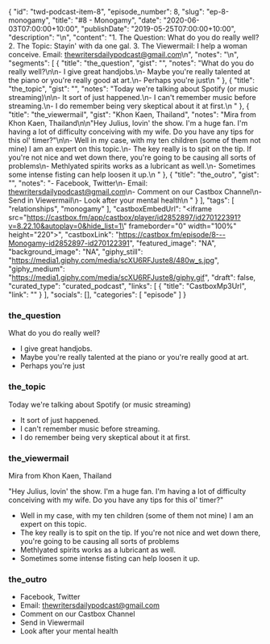 {
	"id": "twd-podcast-item-8",
	"episode_number": 8,
	"slug": "ep-8-monogamy",
	"title": "#8 - Monogamy",
	"date": "2020-06-03T07:00:00+10:00",
	"publishDate": "2019-05-25T07:00:00+10:00",
	"description": "\n",
	"content": "1. The Question: What do you do really well? 2. The Topic: Stayin' with da one gal. 3. The Viewermail: I help a woman conceive. Email: thewritersdailypodcast@gmail.com\n",
	"notes": "\n",
	"segments": [
		{
			"title": "the_question",
			"gist": "",
			"notes": "What do you do really well?\n\n- I give great handjobs.\n- Maybe you're really talented at the piano or you're really good at art.\n- Perhaps you're just\n      "
		},
		{
			"title": "the_topic",
			"gist": "",
			"notes": "Today we're talking about Spotify (or music streaming)\n\n- It sort of just happened.\n- I can't remember music before streaming.\n- I do remember being very skeptical about it at first.\n      "
		},
		{
			"title": "the_viewermail",
			"gist": "Khon Kaen, Thailand",
			"notes": "Mira  from Khon Kaen, Thailand\n\n\"Hey Julius, lovin' the show. I'm a huge fan. I'm having a lot of difficulty conceiving with my wife. Do you have any tips for this ol' timer?\"\n\n- Well in my case, with my ten children (some of them not mine) I am an expert on this topic.\n- The key really is to spit on the tip. If you're not nice and wet down there, you're going to be causing all sorts of problems\n- Methlyated spirits works as a lubricant as well.\n- Sometimes some intense fisting can help loosen it up.\n      "
		},
		{
			"title": "the_outro",
			"gist": "",
			"notes": "- Facebook, Twitter\n- Email: thewritersdailypodcast@gmail.com\n- Comment on our Castbox Channel\n- Send in Viewermail\n- Look after your mental health\n      "
		}
	],
	"tags": [
		"relationships",
		"monogamy"
	],
	"castboxEmbedUrl": "<iframe src=\"https://castbox.fm/app/castbox/player/id2852897/id270122391?v=8.22.10&autoplay=0&hide_list=1\" frameborder=\"0\" width=\"100%\" height=\"220\"></iframe>",
	"castboxLink": "https://castbox.fm/episode/8---Monogamy-id2852897-id270122391",
	"featured_image": "NA",
	"background_image": "NA",
	"giphy_still": "https://media1.giphy.com/media/scXU6RFJuste8/480w_s.jpg",
	"giphy_medium": "https://media1.giphy.com/media/scXU6RFJuste8/giphy.gif",
	"draft": false,
	"curated_type": "curated_podcast",
	"links": [
		{
			"title": "CastboxMp3Url",
			"link": ""
		}
	],
	"socials": [],
	"categories": [
		"episode"
	]
}

### the_question

What do you do really well?

- I give great handjobs.
- Maybe you're really talented at the piano or you're really good at art.
- Perhaps you're just
      
### the_topic

Today we're talking about Spotify (or music streaming)

- It sort of just happened.
- I can't remember music before streaming.
- I do remember being very skeptical about it at first.
      
### the_viewermail

Mira  from Khon Kaen, Thailand

"Hey Julius, lovin' the show. I'm a huge fan. I'm having a lot of difficulty conceiving with my wife. Do you have any tips for this ol' timer?"

- Well in my case, with my ten children (some of them not mine) I am an expert on this topic.
- The key really is to spit on the tip. If you're not nice and wet down there, you're going to be causing all sorts of problems
- Methlyated spirits works as a lubricant as well.
- Sometimes some intense fisting can help loosen it up.
      
### the_outro

- Facebook, Twitter
- Email: thewritersdailypodcast@gmail.com
- Comment on our Castbox Channel
- Send in Viewermail
- Look after your mental health
      
